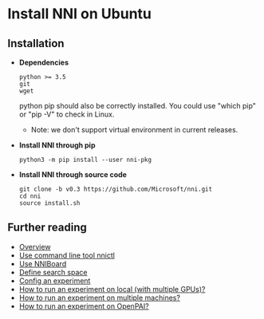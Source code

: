 **Install NNI on Ubuntu**
===

## **Installation**
* __Dependencies__

      python >= 3.5
      git
      wget

    python pip should also be correctly installed. You could use "which pip" or "pip -V" to check in Linux.
    
    * Note: we don't support virtual environment in current releases.

* __Install NNI through pip__

      python3 -m pip install --user nni-pkg

* __Install NNI through source code__
   
      git clone -b v0.3 https://github.com/Microsoft/nni.git
      cd nni
      source install.sh


## Further reading
* [Overview](Overview.md)
* [Use command line tool nnictl](NNICTLDOC.md)
* [Use NNIBoard](WebUI.md)
* [Define search space](SearchSpaceSpec.md)
* [Config an experiment](ExperimentConfig.md)
* [How to run an experiment on local (with multiple GPUs)?](tutorial_1_CR_exp_local_api.md)
* [How to run an experiment on multiple machines?](tutorial_2_RemoteMachineMode.md)
* [How to run an experiment on OpenPAI?](PAIMode.md)
